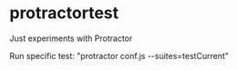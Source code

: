 # protractortest

Just experiments with Protractor

Run specific test: "protractor conf.js --suites=testCurrent"


